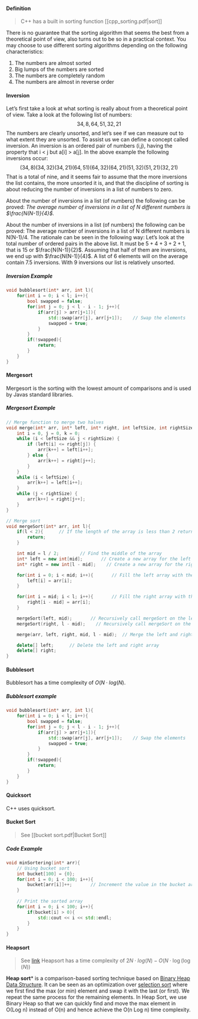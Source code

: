 #### Definition
> C++ has a built in sorting function [[cpp_sorting.pdf|sort]]

There is no guarantee that the sorting algorithm that seems the best from a theoretical point of view, also turns out to be so in a practical context. You may choose to use different sorting algorithms depending on the following characteristics: 
1. The numbers are almost sorted 
2. Big lumps of the numbers are sorted 
3. The numbers are completely random 
4. The numbers are almost in reverse order


#### Inversion
Let’s first take a look at what sorting is really about from a theoretical point of view. Take a look at the following list of numbers:
$$
34, 8, 64, 51, 32, 21
$$
The numbers are clearly unsorted, and let’s see if we can measure out to what extent they are unsorted. To assist us we can define a concept called inversion. An inversion is an ordered pair of numbers (i,j), having the property that i < j but a[i] > a[j]. In the above example the following inversions occur:
$$
(34,8) (34,32) (34,21) (64,51) (64,32) (64,21) (51,32) (51,21) (32,21)
$$
That is a total of nine, and it seems fair to assume that the more inversions the list contains, the more unsorted it is, and that the discipline of sorting is about reducing the number of inversions in a list of numbers to zero.

About the number of inversions in a list (of numbers) the following can be proved:
*The average number of inversions in a list of N different numbers is $\frac{N(N-1)}{4}$.*

About the number of inversions in a list (of numbers) the following can be proved: The average number of inversions in a list of N different numbers is N(N-1)/4. The rationale can be seen in the following way: Let’s look at the total number of ordered pairs in the above list. It must be $5+4+3+2+1$, that is $15$ or $\frac{N(N-1)}{2}$. 
Assuming that half of them are inversions, we end up with $\frac{N(N-1)}{4}$. A list of 6 elements will on the average contain 7.5 inversions. With 9 inversions our list is relatively unsorted.

##### Inversion Example
```cpp
void bubblesort(int* arr, int l){
    for(int i = 0; i < l; i++){
        bool swapped = false;
        for(int j = 0; j < l - i - 1; j++){
            if(arr[j] > arr[j+1]){
                std::swap(arr[j], arr[j+1]);    // Swap the elements
                swapped = true;
            }
        }
        if(!swapped){
            return;
        }
    }
}
```

#### Mergesort
Mergesort is the sorting with the lowest amount of comparisons and is used by Javas standard libraries.

##### Mergesort Example
```cpp
// Merge function to merge two halves
void merge(int* arr, int* left, int* right, int leftSize, int rightSize) {
    int i = 0, j = 0, k = 0;
    while (i < leftSize && j < rightSize) {
        if (left[i] <= right[j]) {
            arr[k++] = left[i++];
        } else {
            arr[k++] = right[j++];
        }
    }
    while (i < leftSize) {
        arr[k++] = left[i++];
    }
    while (j < rightSize) {
        arr[k++] = right[j++];
    }
}

// Merge sort
void mergeSort(int* arr, int l){
    if(l < 2){      // If the length of the array is less than 2 return
        return;
    }

    int mid = l / 2;        // Find the middle of the array
    int* left = new int[mid];       // Create a new array for the left side
    int* right = new int[l - mid];    // Create a new array for the right

    for(int i = 0; i < mid; i++){       // Fill the left array with the left side of the array
        left[i] = arr[i];
    }

    for(int i = mid; i < l; i++){       // Fill the right array with the right side of the array
        right[i - mid] = arr[i];
    }

    mergeSort(left, mid);       // Recursively call mergeSort on the left side
    mergeSort(right, l - mid);    // Recursively call mergeSort on the right side

    merge(arr, left, right, mid, l - mid);  // Merge the left and right side

    delete[] left;      // Delete the left and right array
    delete[] right;
}
```


#### Bubblesort
Bubblesort has a time complexity of $O(N \cdot log(N)$.

##### Bubblesort example
```cpp
void bubblesort(int* arr, int l){
    for(int i = 0; i < l; i++){
        bool swapped = false;
        for(int j = 0; j < l - i - 1; j++){
            if(arr[j] > arr[j+1]){
                std::swap(arr[j], arr[j+1]);    // Swap the elements
                swapped = true;
            }
        }
        if(!swapped){
            return;
        }
    }
}
```

#### Quicksort
C++ uses quicksort.

#### Bucket Sort
> See [[bucket sort.pdf|Bucket Sort]]
##### Code Example
```cpp
void minSortering(int* arr){
    // Using bucket sort
    int bucket[100] = {0};  
    for(int i = 0; i < 100; i++){
        bucket[arr[i]]++;       // Increment the value in the bucket array
    }
    
    // Print the sorted array
    for(int i = 0; i < 100; i++){
        if(bucket[i] > 0){
            std::cout << i << std::endl;
        }
    }
}
```

#### Heapsort
> See [link](https://www.geeksforgeeks.org/heap-sort/?ref=header_outind)
> Heapsort has a time complexity of $2N\cdot log(N)-O(N\cdot \log(\log(N))$

**Heap sort*** is a comparison-based sorting technique based on [Binary Heap Data Structure](http://www.geeksforgeeks.org/binary-heap/). It can be seen as an optimization over [selection sort](http://www.geeksforgeeks.org/selection-sort/) where we first find the max (or min) element and swap it with the last (or first). We repeat the same process for the remaining elements. In Heap Sort, we use Binary Heap so that we can quickly find and move the max element in O(Log n) instead of O(n) and hence achieve the O(n Log n) time complexity.
